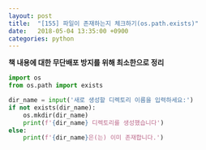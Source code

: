 ```yaml
---
layout: post
title:  "[155] 파일이 존재하는지 체크하기(os.path.exists)"
date:   2018-05-04 13:35:00 +0900
categories: python
---
```


**책 내용에 대한 무단배포 방지를 위해 최소한으로 정리**

```python
import os
from os.path import exists

dir_name = input('새로 생성할 디렉토리 이름을 입력하세요:')
if not exists(dir_name):
	os.mkdir(dir_name)
	print(f'{dir_name} 디렉토리를 생성했습니다')
else:
	print(f'{dir_name}은(는) 이미 존재합니다.')
```
